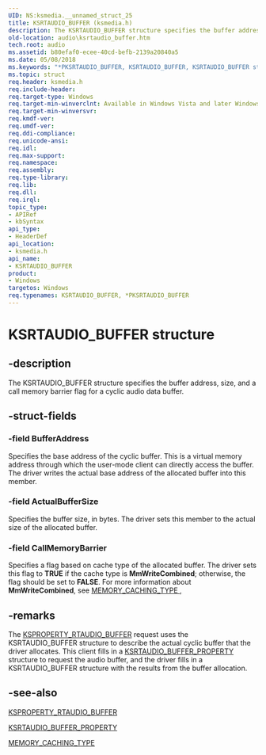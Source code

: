 ```yaml
---
UID: NS:ksmedia.__unnamed_struct_25
title: KSRTAUDIO_BUFFER (ksmedia.h)
description: The KSRTAUDIO_BUFFER structure specifies the buffer address, size, and a call memory barrier flag for a cyclic audio data buffer.
old-location: audio\ksrtaudio_buffer.htm
tech.root: audio
ms.assetid: b80efaf0-ecee-40cd-befb-2139a20840a5
ms.date: 05/08/2018
ms.keywords: "*PKSRTAUDIO_BUFFER, KSRTAUDIO_BUFFER, KSRTAUDIO_BUFFER structure [Audio Devices], PKSRTAUDIO_BUFFER, PKSRTAUDIO_BUFFER structure pointer [Audio Devices], aud-prop_50b4ab60-2e9a-444b-98d3-984d9084ab0b.xml, audio.ksrtaudio_buffer, ksmedia/KSRTAUDIO_BUFFER, ksmedia/PKSRTAUDIO_BUFFER"
ms.topic: struct
req.header: ksmedia.h
req.include-header: 
req.target-type: Windows
req.target-min-winverclnt: Available in Windows Vista and later Windows operating systems.
req.target-min-winversvr: 
req.kmdf-ver: 
req.umdf-ver: 
req.ddi-compliance: 
req.unicode-ansi: 
req.idl: 
req.max-support: 
req.namespace: 
req.assembly: 
req.type-library: 
req.lib: 
req.dll: 
req.irql: 
topic_type:
- APIRef
- kbSyntax
api_type:
- HeaderDef
api_location:
- ksmedia.h
api_name:
- KSRTAUDIO_BUFFER
product:
- Windows
targetos: Windows
req.typenames: KSRTAUDIO_BUFFER, *PKSRTAUDIO_BUFFER
---
```


# KSRTAUDIO_BUFFER structure


## -description


The KSRTAUDIO_BUFFER structure specifies the buffer address, size, and a call memory barrier flag for a cyclic audio data buffer.


## -struct-fields




### -field BufferAddress

Specifies the base address of the cyclic buffer. This is a virtual memory address through which the user-mode client can directly access the buffer. The driver writes the actual base address of the allocated buffer into this member.


### -field ActualBufferSize

Specifies the buffer size, in bytes. The driver sets this member to the actual size of the allocated buffer.


### -field CallMemoryBarrier

Specifies a flag based on cache type of the allocated buffer. The driver sets this flag to <b>TRUE</b> if the cache type is <b>MmWriteCombined</b>; otherwise, the flag should be set to <b>FALSE</b>. For more information about <b>MmWriteCombined</b>, see <a href="https://docs.microsoft.com/windows-hardware/drivers/ddi/content/wdm/ne-wdm-_memory_caching_type">MEMORY_CACHING_TYPE </a>,


## -remarks



The <a href="https://docs.microsoft.com/windows-hardware/drivers/audio/ksproperty-rtaudio-buffer">KSPROPERTY_RTAUDIO_BUFFER</a> request uses the KSRTAUDIO_BUFFER structure to describe the actual cyclic buffer that the driver allocates. This client fills in a <a href="https://docs.microsoft.com/windows-hardware/drivers/audio/ksrtaudio-buffer-property">KSRTAUDIO_BUFFER_PROPERTY</a> structure to request the audio buffer, and the driver fills in a KSRTAUDIO_BUFFER structure with the results from the buffer allocation.




## -see-also




<a href="https://docs.microsoft.com/windows-hardware/drivers/audio/ksproperty-rtaudio-buffer">KSPROPERTY_RTAUDIO_BUFFER</a>



<a href="https://docs.microsoft.com/windows-hardware/drivers/audio/ksrtaudio-buffer-property">KSRTAUDIO_BUFFER_PROPERTY</a>



<a href="https://docs.microsoft.com/windows-hardware/drivers/ddi/content/wdm/ne-wdm-_memory_caching_type">MEMORY_CACHING_TYPE</a>
 

 

